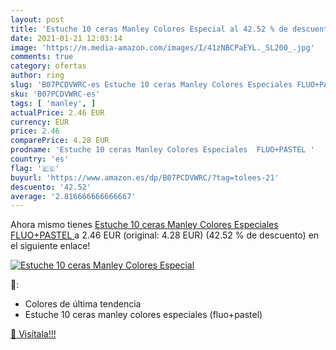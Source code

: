 ```yaml
---
layout: post
title: 'Estuche 10 ceras Manley Colores Especial al 42.52 % de descuento'
date: 2021-01-21 12:03:14
image: 'https://m.media-amazon.com/images/I/41zNBCPaEYL._SL200_.jpg'
comments: true
category: ofertas
author: ring
slug: 'B07PCDVWRC-es Estuche 10 ceras Manley Colores Especiales FLUO+PASTEL'
sku: 'B07PCDVWRC-es'
tags: [ 'manley', ]
actualPrice: 2.46 EUR
currency: EUR
price: 2.46
comparePrice: 4.28 EUR
prodname: 'Estuche 10 ceras Manley Colores Especiales  FLUO+PASTEL '
country: 'es'
flag: '🇪🇸'
buyurl: 'https://www.amazon.es/dp/B07PCDVWRC/?tag=tolees-21'
descuento: '42.52'
average: '2.816666666666667'
---
```


Ahora mismo tienes [Estuche 10 ceras Manley Colores Especiales  FLUO+PASTEL ](https://www.amazon.es/dp/B07PCDVWRC/?tag=tolees-21) a 2.46 EUR (original: 4.28 EUR) (42.52 %  de descuento) en el siguiente enlace!

[![Estuche 10 ceras Manley Colores Especial](https://m.media-amazon.com/images/I/41zNBCPaEYL._SL200_.jpg)](https://www.amazon.es/dp/B07PCDVWRC/?tag=tolees-21)

🔎:

- Colores de última tendencia
- Estuche 10 ceras manley colores especiales (fluo+pastel)

[🛒 Visítala!!!](https://www.amazon.es/dp/B07PCDVWRC/?tag=tolees-21)
